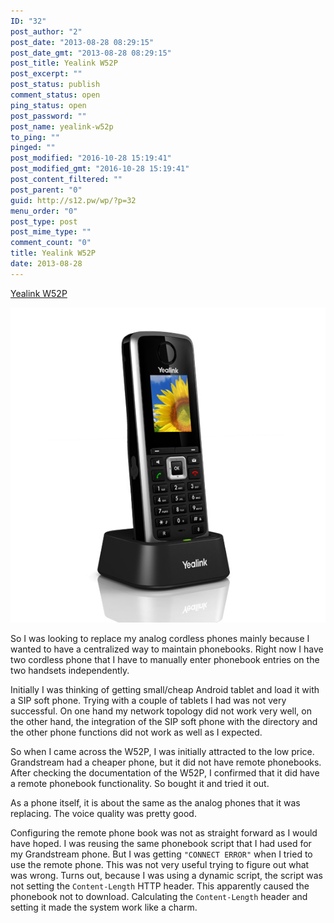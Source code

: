 ```yaml
---
ID: "32"
post_author: "2"
post_date: "2013-08-28 08:29:15"
post_date_gmt: "2013-08-28 08:29:15"
post_title: Yealink W52P
post_excerpt: ""
post_status: publish
comment_status: open
ping_status: open
post_password: ""
post_name: yealink-w52p
to_ping: ""
pinged: ""
post_modified: "2016-10-28 15:19:41"
post_modified_gmt: "2016-10-28 15:19:41"
post_content_filtered: ""
post_parent: "0"
guid: http://s12.pw/wp/?p=32
menu_order: "0"
post_type: post
post_mime_type: ""
comment_count: "0"
title: Yealink W52P
date: 2013-08-28
---
```


[Yealink W52P](http://www.yealink.com/product_info.aspx?ProductsCateID=308)

![phone](/images/2013/W52PwebRpicture20X20CM-01590427430.jpg)

So I was looking to replace my analog cordless phones mainly because I wanted to have a centralized way to maintain phonebooks. Right now I have two cordless phone that I have to manually enter phonebook entries on the two handsets independently.

Initially I was thinking of getting small/cheap Android tablet and load it with a SIP soft phone. Trying with a couple of tablets I had was not very successful. On one hand my network topology did not work very well, on the other hand, the integration of the SIP soft phone with the directory and the other phone functions did not work as well as I expected.

So when I came across the W52P, I was initially attracted to the low price. Grandstream had a cheaper phone, but it did not have remote phonebooks. After checking the documentation of the W52P, I confirmed that it did have a remote phonebook functionality. So bought it and tried it out.

As a phone itself, it is about the same as the analog phones that it was replacing. The voice quality was pretty good.

Configuring the remote phone book was not as straight forward as I would have hoped. I was reusing the same phonebook script that I had used for my Grandstream phone. But I was getting `"CONNECT ERROR"` when I tried to use the remote phone. This was not very useful trying to figure out what was wrong. Turns out, because I was using a dynamic script, the script was not setting the `Content-Length` HTTP header. This apparently caused the phonebook not to download. Calculating the `Content-Length` header and setting it made the system work like a charm.
